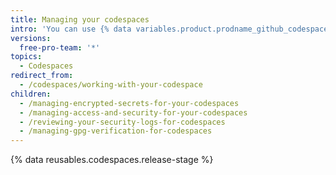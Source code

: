 ```yaml
---
title: Managing your codespaces
intro: 'You can use {% data variables.product.prodname_github_codespaces %} settings to manage information that your codespace might need.'
versions:
  free-pro-team: '*'
topics:
  - Codespaces
redirect_from:
  - /codespaces/working-with-your-codespace
children:
  - /managing-encrypted-secrets-for-your-codespaces
  - /managing-access-and-security-for-your-codespaces
  - /reviewing-your-security-logs-for-codespaces
  - /managing-gpg-verification-for-codespaces
---
```

{% data reusables.codespaces.release-stage %}
